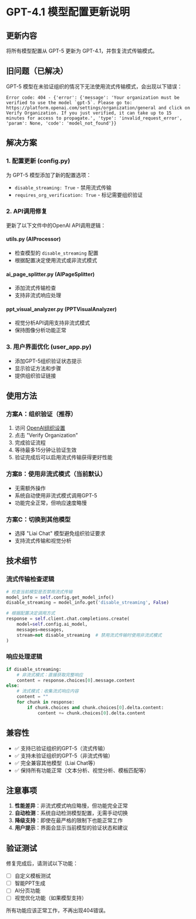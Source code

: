 # GPT-4.1 模型配置更新说明

## 更新内容

将所有模型配置从 GPT-5 更新为 GPT-4.1，并恢复流式传输模式。

## 旧问题（已解决）

GPT-5 模型在未验证组织的情况下无法使用流式传输模式，会出现以下错误：
```
Error code: 404 - {'error': {'message': 'Your organization must be verified to use the model `gpt-5`. Please go to: https://platform.openai.com/settings/organization/general and click on Verify Organization. If you just verified, it can take up to 15 minutes for access to propagate.', 'type': 'invalid_request_error', 'param': None, 'code': 'model_not_found'}}
```

## 解决方案

### 1. 配置更新 (config.py)

为 GPT-5 模型添加了新的配置选项：
- `disable_streaming: True` - 禁用流式传输
- `requires_org_verification: True` - 标记需要组织验证

### 2. API调用修复

更新了以下文件中的OpenAI API调用逻辑：

#### utils.py (AIProcessor)
- 检查模型的 `disable_streaming` 配置
- 根据配置决定使用流式或非流式模式

#### ai_page_splitter.py (AIPageSplitter)
- 添加流式传输检查
- 支持非流式响应处理

#### ppt_visual_analyzer.py (PPTVisualAnalyzer)
- 视觉分析API调用支持非流式模式
- 保持图像分析功能正常

### 3. 用户界面优化 (user_app.py)

- 添加GPT-5组织验证状态提示
- 显示验证方法和步骤
- 提供组织验证链接

## 使用方法

### 方案A：组织验证（推荐）
1. 访问 [OpenAI组织设置](https://platform.openai.com/settings/organization/general)
2. 点击 "Verify Organization"
3. 完成验证流程
4. 等待最多15分钟让验证生效
5. 验证完成后可以启用流式传输获得更好性能

### 方案B：使用非流式模式（当前默认）
- 无需额外操作
- 系统自动使用非流式模式调用GPT-5
- 功能完全正常，但响应速度略慢

### 方案C：切换到其他模型
- 选择 "Liai Chat" 模型避免组织验证要求
- 支持流式传输和视觉分析

## 技术细节

### 流式传输检查逻辑
```python
# 检查当前模型是否禁用流式传输
model_info = self.config.get_model_info()
disable_streaming = model_info.get('disable_streaming', False)

# 根据配置决定调用方式
response = self.client.chat.completions.create(
    model=self.config.ai_model,
    messages=messages,
    stream=not disable_streaming  # 禁用流式传输时使用非流式模式
)
```

### 响应处理逻辑
```python
if disable_streaming:
    # 非流式模式：直接获取完整响应
    content = response.choices[0].message.content
else:
    # 流式模式：收集流式响应内容
    content = ""
    for chunk in response:
        if chunk.choices and chunk.choices[0].delta.content:
            content += chunk.choices[0].delta.content
```

## 兼容性

- ✅ 支持已验证组织的GPT-5（流式传输）
- ✅ 支持未验证组织的GPT-5（非流式传输）
- ✅ 完全兼容其他模型（Liai Chat等）
- ✅ 保持所有功能正常（文本分析、视觉分析、模板匹配等）

## 注意事项

1. **性能差异**：非流式模式响应略慢，但功能完全正常
2. **自动检测**：系统自动检测模型配置，无需手动切换
3. **降级支持**：即使在最严格的限制下也能正常工作
4. **用户提示**：界面会显示当前模型的验证状态和建议

## 验证测试

修复完成后，请测试以下功能：
- [ ] 自定义模板测试
- [ ] 智能PPT生成
- [ ] AI分页功能
- [ ] 视觉优化功能（如果模型支持）

所有功能应该正常工作，不再出现404错误。
